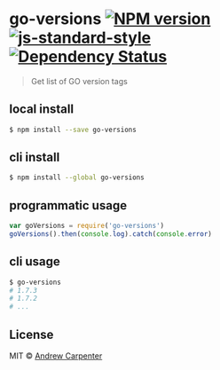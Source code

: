 # go-versions [![NPM version](https://badge.fury.io/js/go-versions.svg)](https://npmjs.org/package/go-versions)   [![js-standard-style](https://img.shields.io/badge/code%20style-standard-brightgreen.svg?style=flat)](https://github.com/feross/standard)   [![Dependency Status](https://dependencyci.com/github/doesdev/go-versions/badge)](https://dependencyci.com/github/doesdev/go-versions)

> Get list of GO version tags

## local install

```sh
$ npm install --save go-versions
```

## cli install

```sh
$ npm install --global go-versions
```

## programmatic usage

```js
var goVersions = require('go-versions')
goVersions().then(console.log).catch(console.error)
```

## cli usage

```sh
$ go-versions
# 1.7.3
# 1.7.2
# ...
```

## License

MIT © [Andrew Carpenter](https://github.com/doesdev)
